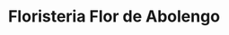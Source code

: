 ---
title: "Floristeria Flor de Abolengo"
url: /barrio-santa-ana/floristeria-flor-de-abolengo/
shop: Blumen
---